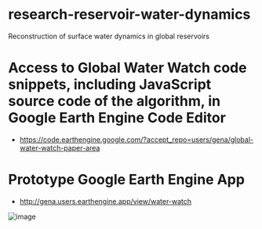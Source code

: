 # research-reservoir-water-dynamics
Reconstruction of surface water dynamics in global reservoirs

# Access to Global Water Watch code snippets, including JavaScript source code of the algorithm, in Google Earth Engine Code Editor
* https://code.earthengine.google.com/?accept_repo=users/gena/global-water-watch-paper-area

# Prototype Google Earth Engine App
* http://gena.users.earthengine.app/view/water-watch

![image](https://user-images.githubusercontent.com/169821/173349993-94241e2d-585d-4fd9-957e-87cb6e07ce42.png)



